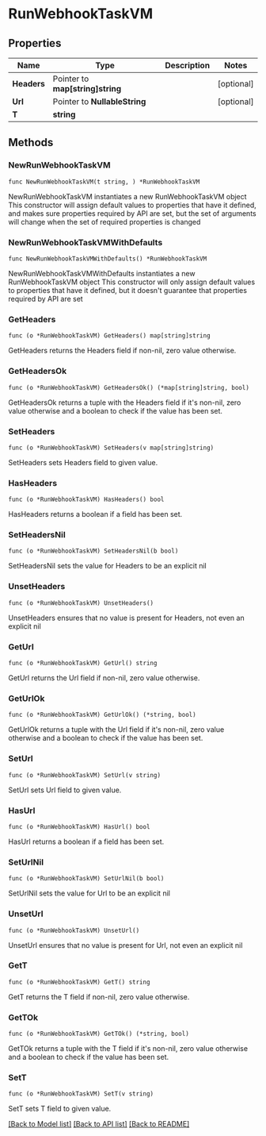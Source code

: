 # RunWebhookTaskVM

## Properties

Name | Type | Description | Notes
------------ | ------------- | ------------- | -------------
**Headers** | Pointer to **map[string]string** |  | [optional] 
**Url** | Pointer to **NullableString** |  | [optional] 
**T** | **string** |  | 

## Methods

### NewRunWebhookTaskVM

`func NewRunWebhookTaskVM(t string, ) *RunWebhookTaskVM`

NewRunWebhookTaskVM instantiates a new RunWebhookTaskVM object
This constructor will assign default values to properties that have it defined,
and makes sure properties required by API are set, but the set of arguments
will change when the set of required properties is changed

### NewRunWebhookTaskVMWithDefaults

`func NewRunWebhookTaskVMWithDefaults() *RunWebhookTaskVM`

NewRunWebhookTaskVMWithDefaults instantiates a new RunWebhookTaskVM object
This constructor will only assign default values to properties that have it defined,
but it doesn't guarantee that properties required by API are set

### GetHeaders

`func (o *RunWebhookTaskVM) GetHeaders() map[string]string`

GetHeaders returns the Headers field if non-nil, zero value otherwise.

### GetHeadersOk

`func (o *RunWebhookTaskVM) GetHeadersOk() (*map[string]string, bool)`

GetHeadersOk returns a tuple with the Headers field if it's non-nil, zero value otherwise
and a boolean to check if the value has been set.

### SetHeaders

`func (o *RunWebhookTaskVM) SetHeaders(v map[string]string)`

SetHeaders sets Headers field to given value.

### HasHeaders

`func (o *RunWebhookTaskVM) HasHeaders() bool`

HasHeaders returns a boolean if a field has been set.

### SetHeadersNil

`func (o *RunWebhookTaskVM) SetHeadersNil(b bool)`

 SetHeadersNil sets the value for Headers to be an explicit nil

### UnsetHeaders
`func (o *RunWebhookTaskVM) UnsetHeaders()`

UnsetHeaders ensures that no value is present for Headers, not even an explicit nil
### GetUrl

`func (o *RunWebhookTaskVM) GetUrl() string`

GetUrl returns the Url field if non-nil, zero value otherwise.

### GetUrlOk

`func (o *RunWebhookTaskVM) GetUrlOk() (*string, bool)`

GetUrlOk returns a tuple with the Url field if it's non-nil, zero value otherwise
and a boolean to check if the value has been set.

### SetUrl

`func (o *RunWebhookTaskVM) SetUrl(v string)`

SetUrl sets Url field to given value.

### HasUrl

`func (o *RunWebhookTaskVM) HasUrl() bool`

HasUrl returns a boolean if a field has been set.

### SetUrlNil

`func (o *RunWebhookTaskVM) SetUrlNil(b bool)`

 SetUrlNil sets the value for Url to be an explicit nil

### UnsetUrl
`func (o *RunWebhookTaskVM) UnsetUrl()`

UnsetUrl ensures that no value is present for Url, not even an explicit nil
### GetT

`func (o *RunWebhookTaskVM) GetT() string`

GetT returns the T field if non-nil, zero value otherwise.

### GetTOk

`func (o *RunWebhookTaskVM) GetTOk() (*string, bool)`

GetTOk returns a tuple with the T field if it's non-nil, zero value otherwise
and a boolean to check if the value has been set.

### SetT

`func (o *RunWebhookTaskVM) SetT(v string)`

SetT sets T field to given value.



[[Back to Model list]](../README.md#documentation-for-models) [[Back to API list]](../README.md#documentation-for-api-endpoints) [[Back to README]](../README.md)


